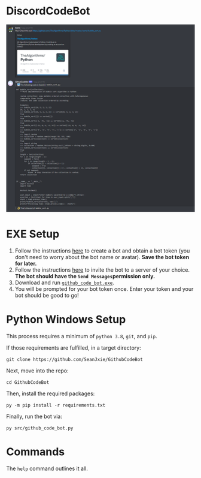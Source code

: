 # DiscordCodeBot

![example](https://github.com/SeanJxie/DiscordCodeBot/blob/main/exampleImage.png)

# EXE Setup
1) Follow the instructions [here](https://discordpy.readthedocs.io/en/latest/discord.html#creating-a-bot-account) to create a bot and obtain a bot token (you don't need to worry about the bot name or avatar). **Save the bot token for later.**
2) Follow the instructions [here](https://discordpy.readthedocs.io/en/latest/discord.html#inviting-your-bot) to invite the bot to a server of your choice. **The bot should have the `Send Messages`permission only.**
3) Download and run [`github_code_bot.exe`](https://github.com/SeanJxie/DiscordCodeBot/blob/main/github_code_bot.exe?raw=true). 
4) You will be prompted for your bot token once. Enter your token and your bot should be good to go!

# Python Windows Setup
This process requires a minimum of `python 3.8`, `git`, and `pip`.

If those requirements are fulfilled, in a target directory:
```
git clone https://github.com/SeanJxie/GithubCodeBot
```
Next, move into the repo:
```
cd GithubCodeBot
```
Then, install the required packages:
```
py -m pip install -r requirements.txt
```
Finally, run the bot via:
```
py src/github_code_bot.py
```

# Commands
The `help` command outlines it all.

